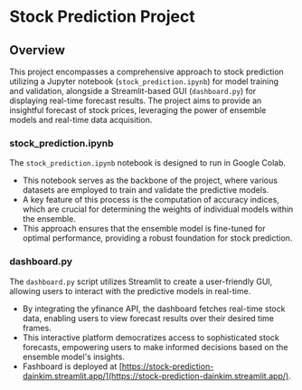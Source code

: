 # Stock Prediction Project

## Overview
This project encompasses a comprehensive approach to stock prediction utilizing a Jupyter notebook (`stock_prediction.ipynb`) for model training and validation, alongside a Streamlit-based GUI (`dashboard.py`) for displaying real-time forecast results. The project aims to provide an insightful forecast of stock prices, leveraging the power of ensemble models and real-time data acquisition.

### stock_prediction.ipynb
The `stock_prediction.ipynb` notebook is designed to run in Google Colab. 
- This notebook serves as the backbone of the project, where various datasets are employed to train and validate the predictive models. 
- A key feature of this process is the computation of accuracy indices, which are crucial for determining the weights of individual models within the ensemble. 
- This approach ensures that the ensemble model is fine-tuned for optimal performance, providing a robust foundation for stock prediction.

### dashboard.py
The `dashboard.py` script utilizes Streamlit to create a user-friendly GUI, allowing users to interact with the predictive models in real-time. 
- By integrating the yfinance API, the dashboard fetches real-time stock data, enabling users to view forecast results over their desired time frames. 
- This interactive platform democratizes access to sophisticated stock forecasts, empowering users to make informed decisions based on the ensemble model's insights.
- Fashboard is deployed at [https://stock-prediction-dainkim.streamlit.app/](https://stock-prediction-dainkim.streamlit.app/).